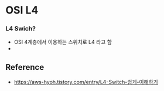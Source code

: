 # OSI L4

### L4 Swich?
- OSI 4계층에서 이용하는 스위치로 L4 라고 함
- 



## Reference
- https://aws-hyoh.tistory.com/entry/L4-Switch-쉽게-이해하기